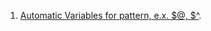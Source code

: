  1. [Automatic Variables for pattern, e.x. $@, $^](https://www.gnu.org/software/make/manual/html_node/Automatic-Variables.html).
